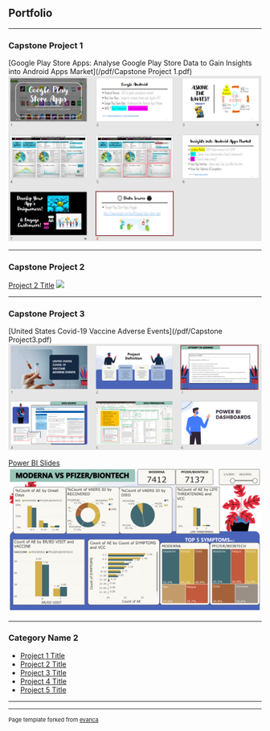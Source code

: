 ## Portfolio

---

### Capstone Project 1 

[Google Play Store Apps: 
Analyse Google Play Store Data to Gain Insights into Android Apps Market](/pdf/Capstone Project 1.pdf)
<img src="images/Capstone_Proj1_image.PNG"/>

---

### Capstone Project 2 

[Project 2 Title](/pdf/sample_presentation.pdf)
<img src="images/dummy_thumbnail.jpg?raw=true"/>

---

### Capstone Project 3 

[United States Covid-19 Vaccine Adverse Events](/pdf/Capstone Project3.pdf)
<img src="images/CapstoneProj3_ppt_image.PNG"/>

[Power BI Slides](/pdf/CapstoneProj3_Draft5.pdf)
<img src="images/CapstoneProj3_image.PNG"/>

---

### Category Name 2

- [Project 1 Title](http://example.com/)
- [Project 2 Title](http://example.com/)
- [Project 3 Title](http://example.com/)
- [Project 4 Title](http://example.com/)
- [Project 5 Title](http://example.com/)

---




---
<p style="font-size:11px">Page template forked from <a href="https://github.com/evanca/quick-portfolio">evanca</a></p>
<!-- Remove above link if you don't want to attibute -->
